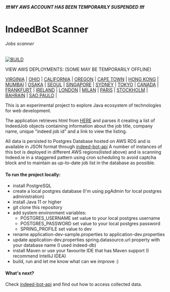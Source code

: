 ##### :exclamation::exclamation::exclamation: MY AWS ACCOUNT HAS BEEN TEMPORARILY SUSPENDED :exclamation::exclamation::exclamation:

# IndeedBot Scanner
###### Jobs scanner

[![BUILD](https://github.com/AdamWandoch/indeed-bot/workflows/BUILD/badge.svg)](https://github.com/AdamWandoch/indeed-bot/actions/workflows/maven.yml)

VIEW AWS DEPLOYMENTS: (SOME MAY BE TEMPORARILY OFFLINE)

[VIRGINIA](http://indeedbotvirginia-env.eba-4sf63gic.us-east-1.elasticbeanstalk.com/) | 
[OHIO](http://indeedbotohio-env.eba-niszmpdp.us-east-2.elasticbeanstalk.com/) | 
[CALIFORNIA](http://indeedbotcalifornia-env.eba-mhqpsqdy.us-west-1.elasticbeanstalk.com/) |
[OREGON](http://indeedbotoregon-env.eba-daaqgedz.us-west-2.elasticbeanstalk.com/) |
[CAPE TOWN](http://indeedbotcapetown-env.eba-md74kpmh.af-south-1.elasticbeanstalk.com/) |
[HONG KONG](http://indeedbothongkong-env.eba-swjz6jbt.ap-east-1.elasticbeanstalk.com/) |
[MUMBAI](http://indeedbotmumbai-env.eba-k83bwiia.ap-south-1.elasticbeanstalk.com/) |
[OSAKA](http://indeedbotosaka-env.eba-7cpbujbn.ap-northeast-3.elasticbeanstalk.com/) |
[SEOUL](http://indeedbotseoul-env.eba-e5uicp37.ap-northeast-2.elasticbeanstalk.com/) |
[SINGAPORE](http://indeedbotsingapore-env.eba-5m52rter.ap-southeast-1.elasticbeanstalk.com/) |
[SYDNEY](http://indeedbotsydney-env.eba-rp7xuxxm.ap-southeast-2.elasticbeanstalk.com/) |
[TOKYO](http://indeedbottokyo-env.eba-xmsejbh8.ap-northeast-1.elasticbeanstalk.com/) |
[CANADA](http://indeedbotcanada-env.eba-jxu6x6ue.ca-central-1.elasticbeanstalk.com/) |
[FRANKFURT](http://indeedbotfrankfurt-env.eba-qpbqcwxw.eu-central-1.elasticbeanstalk.com/) |
[IRELAND](http://indeedbotireland-env.eba-cckhqftf.eu-west-1.elasticbeanstalk.com/) |
[LONDON](http://indeedbotlondon-env.eba-cevpj4x9.eu-west-2.elasticbeanstalk.com/) |
[MILAN](http://indeedbotmilan-env.eba-emvxupbh.eu-south-1.elasticbeanstalk.com/) |
[PARIS](http://indeedbotparis-env.eba-qdcmu7p2.eu-west-3.elasticbeanstalk.com/) |
[STOCKHOLM](http://indeedbotstockholm-env.eba-y6zw9bvv.eu-north-1.elasticbeanstalk.com/) |
[BAHRAIN](http://indeedbotbahrain-env.eba-tzhqvrds.me-south-1.elasticbeanstalk.com/) |
[SAO PAULO](http://indeedbotsaopaulo-env.eba-3kg9h3bq.sa-east-1.elasticbeanstalk.com/) |

This is an experimental project to explore Java ecosystem of technologies for web development.

The application retrieves html from [HERE](https://ie.indeed.com/jobs?q=software&l=cork&sort=date&filter=0&start=) and parses it creating a list of IndeedJob objects containing information about the job title,
            company name, unique "indeed job id" and a link to view the listing. 

All data is persisted to Postgres Database hosted on AWS RDS and is available in JSON format through [indeed-bot-api](https://github.com/AdamWandoch/indeed-bot-api)
        A number of instances of this bot is deployed in different AWS regions(listed above) and is scanning Indeed.ie in a staggered pattern using cron scheduling to avoid captcha block and to maintain as up-to-date job list in the database as possible.

#### To run the project locally:
 * install PostgreSQL
 * create a local postgres database (I'm using pgAdmin for local postgres administration)
 * install Java 11 or higher
 * git clone this repository
 * add system environment variables:
    * POSTGRES_USERNAME set value to your local postgres username
    * POSTGRES_PASSWORD set value to your local postgres password
    * SPRING_PROFILE set value to dev
 * rename application-dev-sample.properties to application-dev.properties
 * update application-dev.properties spring.datasource.url property with your database name (I used indeed-db)
 * install Maven or use your favourite IDE that has Maven support (I recommend IntelliJ IDEA)
 * build, run and let me know what can we improve :)
#### What's next?
Check [indeed-bot-api](https://github.com/AdamWandoch/indeed-bot-api) and find out how to access collected data.
